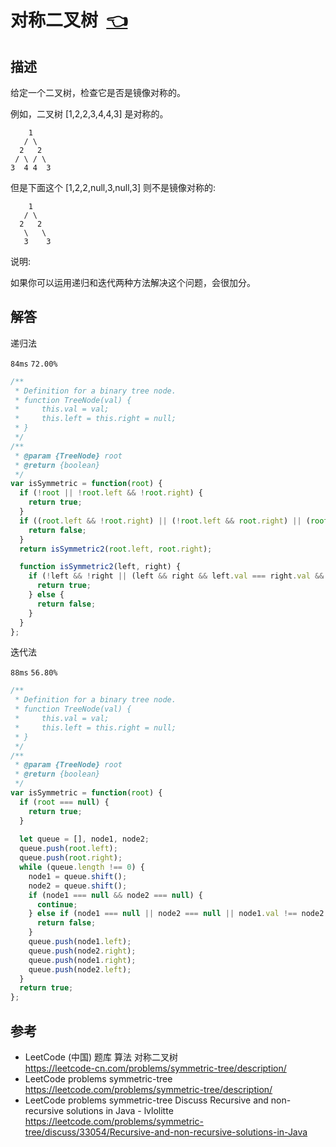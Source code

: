 # <a id="symmetricTree"></a>对称二叉树&nbsp;&nbsp;[:point_left:][readme.problemSet.algorithm.symmetricTree] #

## 描述 ##

给定一个二叉树，检查它是否是镜像对称的。

例如，二叉树 [1,2,2,3,4,4,3] 是对称的。
```
    1
   / \
  2   2
 / \ / \
3  4 4  3
```

但是下面这个 [1,2,2,null,3,null,3] 则不是镜像对称的:
```
    1
   / \
  2   2
   \   \
   3    3
```

说明:

如果你可以运用递归和迭代两种方法解决这个问题，会很加分。

## 解答 ##

递归法

`84ms` `72.00%`

```javascript
/**
 * Definition for a binary tree node.
 * function TreeNode(val) {
 *     this.val = val;
 *     this.left = this.right = null;
 * }
 */
/**
 * @param {TreeNode} root
 * @return {boolean}
 */
var isSymmetric = function(root) {
  if (!root || !root.left && !root.right) {
    return true;
  }
  if ((root.left && !root.right) || (!root.left && root.right) || (root.left && root.right && root.left.val !== root.right.val)) {
    return false;
  }
  return isSymmetric2(root.left, root.right);

  function isSymmetric2(left, right) {
    if (!left && !right || (left && right && left.val === right.val && isSymmetric2(left.left, right.right) && isSymmetric2(left.right, right.left))) {
      return true;
    } else {
      return false;
    }
  }
};
```

迭代法

`88ms` `56.80%`

```javascript
/**
 * Definition for a binary tree node.
 * function TreeNode(val) {
 *     this.val = val;
 *     this.left = this.right = null;
 * }
 */
/**
 * @param {TreeNode} root
 * @return {boolean}
 */
var isSymmetric = function(root) {
  if (root === null) {
    return true;
  }
  
  let queue = [], node1, node2;
  queue.push(root.left);
  queue.push(root.right);
  while (queue.length !== 0) {
    node1 = queue.shift();
    node2 = queue.shift();
    if (node1 === null && node2 === null) {
      continue;
    } else if (node1 === null || node2 === null || node1.val !== node2.val) {
      return false;
    }
    queue.push(node1.left);
    queue.push(node2.right);
    queue.push(node1.right);
    queue.push(node2.left);
  }
  return true;
};
```

## 参考 ##

* LeetCode (中国) 题库 算法 对称二叉树  
  <https://leetcode-cn.com/problems/symmetric-tree/description/>
* LeetCode problems symmetric-tree  
  <https://leetcode.com/problems/symmetric-tree/description/>
* LeetCode problems symmetric-tree Discuss Recursive and non-recursive solutions in Java - lvlolitte
  <https://leetcode.com/problems/symmetric-tree/discuss/33054/Recursive-and-non-recursive-solutions-in-Java>

<!-- 链接 开始 -->
[readme.problemSet.algorithm.symmetricTree]: ../../README.md#problemSet.algorithm.symmetricTree "README"
<!-- 链接 结束 -->
